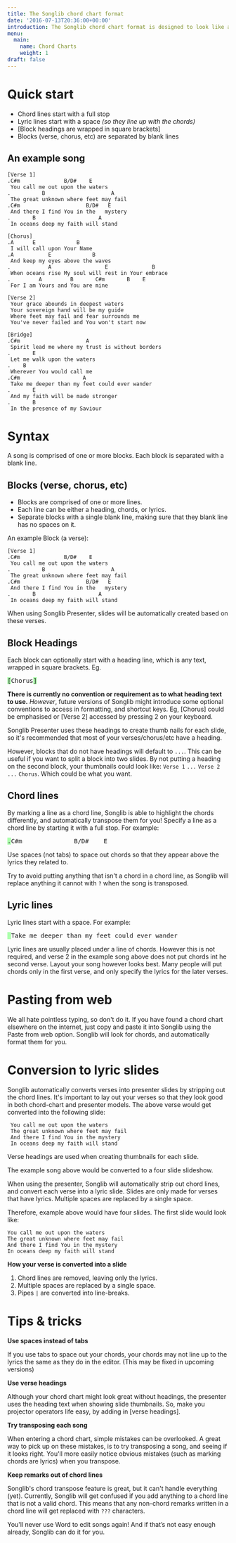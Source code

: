 ```yaml
---
title: The Songlib chord chart format
date: '2016-07-13T20:36:00+00:00'
introduction: The Songlib chord chart format is designed to look like a normal plain text chord chart. However, by adding a tiny bit of syntactic sugar, Songlib is able to automatically transpose chords & produce presenter lyric slides.
menu:
  main:
    name: Chord Charts
    weight: 1
draft: false
---
```


# Quick start

 - Chord lines start with a full stop
 - Lyric lines start with a space *(so they line up with the chords)*
 - [Block headings are wrapped in square brackets]
 - Blocks (verse, chorus, etc) are separated by blank lines

## An example song

    [Verse 1]
    .C#m              B/D#    E
     You call me out upon the waters
    .          B                     A
     The great unknown where feet may fail
    .C#m                     B/D#   E
     And there I find You in the   mystery
    .       B                    A
     In oceans deep my faith will stand

    [Chorus]
    .A      E             B
     I will call upon Your Name
    .A           E             B
     And keep my eyes above the waves
    .            A                 E              B
     When oceans rise My soul will rest in Your embrace
    .         A         B       C#m       B    E
     For I am Yours and You are mine

    [Verse 2]
     Your grace abounds in deepest waters
     Your sovereign hand will be my guide
     Where feet may fail and fear surrounds me
     You've never failed and You won't start now

    [Bridge]
    .C#m                     A
     Spirit lead me where my trust is without borders
    .       E
     Let me walk upon the waters
    .    B
     Wherever You would call me
    .C#m                    A
     Take me deeper than my feet could ever wander
    .       E
     And my faith will be made stronger
    .       B
     In the presence of my Saviour

# Syntax

A song is comprised of one or more blocks.  Each block is separated with a blank line.


## Blocks (verse, chorus, etc)

 - Blocks are comprised of one or more lines.
 - Each line can be either a heading, chords, or lyrics.
 - Separate blocks with a single blank line, making sure that they blank line has no spaces on it.

An example Block (a verse):

    [Verse 1]
    .C#m              B/D#    E
     You call me out upon the waters
    .          B                     A
     The great unknown where feet may fail
    .C#m                     B/D#   E
     And there I find You in the   mystery
    .       B                    A
     In oceans deep my faith will stand

When using Songlib Presenter, slides will be automatically created based on these verses.

## Block Headings

Each block can optionally start with a heading line, which is any text, wrapped in square brackets.  Eg.

<pre><span style="background: #afa;">[</span>Chorus<span style="background: #afa;">]</span></pre>

**There is currently no convention or requirement as to what heading text to use.** *However*, future versions of Songlib
might introduce some optional conventions to access in formatting, and shortcut keys.  Eg, [Chorus] could be emphasised
or [Verse 2] accessed by pressing 2 on your keyboard.

Songlib Presenter uses these headings to create thumb nails for each slide, so it's recommended that most of your verses/chorus/etc have a heading.  

However, blocks that do not have headings will default to `...`.  This can be useful if you want to split a block into two slides.  By not putting a heading on the second block, your thumbnails could look like: `Verse 1` `...` `Verse 2` `...` `Chorus`.  Which could be what you want.

## Chord lines

By marking a line as a chord line, Songlib is able to highlight the chords differently, and automatically transpose them for you!  Specify a line as a chord line by starting it with a full stop.  For example:

<pre><span style="background: #afa;">.</span>C#m              B/D#    E</pre>

Use spaces (not tabs) to space out chords so that they appear above the lyrics they related to.

Try to avoid putting anything that isn't a chord in a chord line, as Songlib will replace anything it cannot with `?` when the song is transposed.

## Lyric lines

Lyric lines start with a space.  For example:

<pre><span style="background: #afa;">&nbsp;</span>Take me deeper than my feet could ever wander</pre>

Lyric lines are usually placed under a line of chords.  However this is not required, and verse 2 in the example song above does not put chords int he second verse. Layout your song however looks best.  Many people will put chords only in the first verse, and only specify the lyrics for the later verses.

# Pasting from web

We all hate pointless typing, so don't do it. If you have found a chord chart elsewhere on the internet, just copy and paste it into Songlib using the Paste from web option. Songlib will look for chords, and automatically format them for you.

# Conversion to lyric slides

Songlib automatically converts verses into presenter slides by stripping out the chord lines.  It's important to lay out your verses so that they look good in both chord-chart and presenter models.  The above verse would get converted into the following slide:

     You call me out upon the waters
     The great unknown where feet may fail
     And there I find You in the mystery
     In oceans deep my faith will stand

Verse headings are used when creating thumbnails for each slide.

The example song above would be converted to a four slide slideshow.

When using the presenter, Songlib will automatically strip out chord lines, and convert each verse into a lyric slide.  Slides are only made for verses that have lyrics.  Multiple spaces are replaced by a single space.

Therefore, example above would have
four slides.  The first slide would look like:

    You call me out upon the waters
    The great unknown where feet may fail
    And there I find You in the mystery
    In oceans deep my faith will stand

**How your verse is converted into a slide**

1. Chord lines are removed, leaving only the lyrics.
2. Multiple spaces are replaced by a single space.
3. Pipes `|` are converted into line-breaks.

# Tips & tricks

**Use spaces instead of tabs**

If you use tabs to space out your chords, your chords may not line up to the
lyrics the same as they do in the editor.
(This may be fixed in upcoming versions)

**Use verse headings**

Although your chord chart might look great without headings, the presenter uses
the heading text when showing slide thumbnails.  So, make you projector
operators life easy, by adding in [verse headings].

**Try transposing each song**

When entering a chord chart, simple mistakes can be overlooked.  A great way to
pick up on these mistakes, is to try transposing a song, and seeing if it looks
right.  You'll more easily notice obvious mistakes (such as marking chords are
  lyrics) when you transpose.

**Keep remarks out of chord lines**

Songlib's chord transpose feature is great, but it can't handle everything (yet).
Currently, Songlib will get confused if you add anything to a chord line that is
not a valid chord.  This means that any non-chord remarks written in a chord line
will get replaced with `???` characters.

You'll never use Word to edit songs again! And if that’s not easy enough already, Songlib can do it for you.
